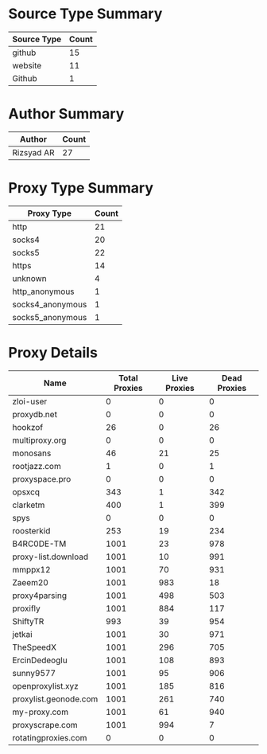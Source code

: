 # Source Type Summary

| Source Type | Count |
|-------------|-------|
| github | 15 |
| website | 11 |
| Github | 1 |


# Author Summary

| Author | Count |
|--------|-------|
| Rizsyad AR | 27 |


# Proxy Type Summary

| Proxy Type | Count |
|------------|-------|
| http | 21 |
| socks4 | 20 |
| socks5 | 22 |
| https | 14 |
| unknown | 4 |
| http_anonymous | 1 |
| socks4_anonymous | 1 |
| socks5_anonymous | 1 |


# Proxy Details

| Name | Total Proxies | Live Proxies | Dead Proxies |
|------|---------------|--------------|---------------|
| zloi-user | 0 | 0 | 0 |
| proxydb.net | 0 | 0 | 0 |
| hookzof | 26 | 0 | 26 |
| multiproxy.org | 0 | 0 | 0 |
| monosans | 46 | 21 | 25 |
| rootjazz.com | 1 | 0 | 1 |
| proxyspace.pro | 0 | 0 | 0 |
| opsxcq | 343 | 1 | 342 |
| clarketm | 400 | 1 | 399 |
| spys | 0 | 0 | 0 |
| roosterkid | 253 | 19 | 234 |
| B4RC0DE-TM | 1001 | 23 | 978 |
| proxy-list.download | 1001 | 10 | 991 |
| mmppx12 | 1001 | 70 | 931 |
| Zaeem20 | 1001 | 983 | 18 |
| proxy4parsing | 1001 | 498 | 503 |
| proxifly | 1001 | 884 | 117 |
| ShiftyTR | 993 | 39 | 954 |
| jetkai | 1001 | 30 | 971 |
| TheSpeedX | 1001 | 296 | 705 |
| ErcinDedeoglu | 1001 | 108 | 893 |
| sunny9577 | 1001 | 95 | 906 |
| openproxylist.xyz | 1001 | 185 | 816 |
| proxylist.geonode.com | 1001 | 261 | 740 |
| my-proxy.com | 1001 | 61 | 940 |
| proxyscrape.com | 1001 | 994 | 7 |
| rotatingproxies.com | 0 | 0 | 0 |
